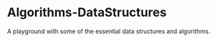 # Algorithms-DataStructures

A playground with some of the essential data structures and algorithms.

